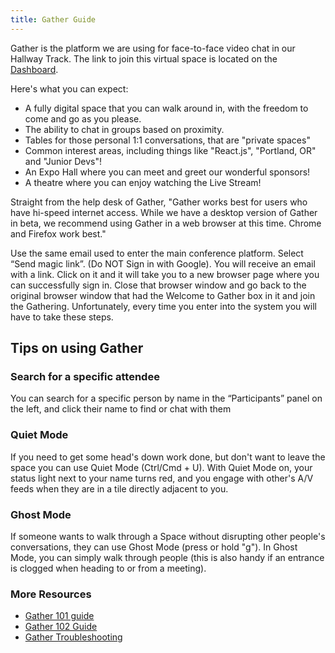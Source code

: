 ```yaml
---
title: Gather Guide
---
```

Gather is the platform we are using for face-to-face video chat in our Hallway Track. The link to join this virtual space is located on the [Dashboard](/home/dashboard).

Here's what you can expect:

- A fully digital space that you can walk around in, with the freedom to come and go as you please.
- The ability to chat in groups based on proximity.
- Tables for those personal 1:1 conversations, that are "private spaces"
- Common interest areas, including things like "React.js", "Portland, OR" and "Junior Devs"!
- An Expo Hall where you can meet and greet our wonderful sponsors!
- A theatre where you can enjoy watching the Live Stream!

Straight from the help desk of Gather, "Gather works best for users who have hi-speed internet access. While we have a desktop version of Gather in beta, we recommend using Gather in a web browser at this time. Chrome and Firefox work best."

Use the same email used to enter the main conference platform. Select “Send magic link”. (Do NOT Sign in with Google). You will receive an email with a link. Click on it and it will take you to a new browser page where you can successfully sign in. Close that browser window and go back to the original browser window that had the Welcome to Gather box in it and join the Gathering. Unfortunately, every time you enter into the system you will have to take these steps.

## Tips on using Gather 
### Search for a specific attendee
You can search for a specific person by name in the “Participants” panel on the left, and click their name to find or chat with them

### Quiet Mode 
If you need to get some head's down work done, but don't want to leave the space you can use Quiet Mode (Ctrl/Cmd + U). With Quiet Mode on, your status light next to your name turns red, and you engage with other's A/V feeds when they are in a tile directly adjacent to you.

### Ghost Mode
If someone wants to walk through a Space without disrupting other people's conversations, they can use Ghost Mode (press or hold "g"). In Ghost Mode, you can simply walk through people (this is also handy if an entrance is clogged when heading to or from a meeting). 

### More Resources

* <a target="_blank" href="https://support.gather.town/help/movement-and-basics">Gather 101 guide</a>
* <a target="_blank" href="https://support.gather.town/help/gather-102">Gather 102 Guide</a>
* <a target="_blank" href="https://support.gather.town/help/troubleshooting-checklist">Gather Troubleshooting</a>


